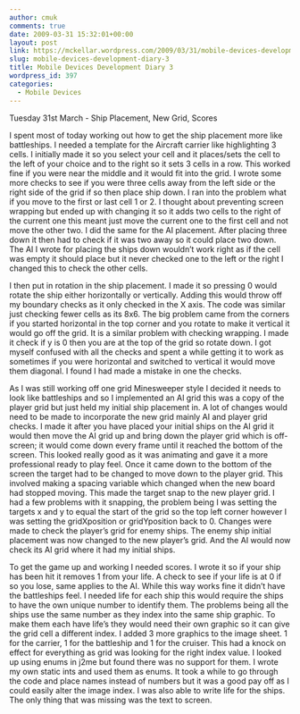```yaml
---
author: cmuk
comments: true
date: 2009-03-31 15:32:01+00:00
layout: post
link: https://mckellar.wordpress.com/2009/03/31/mobile-devices-development-diary-3/
slug: mobile-devices-development-diary-3
title: Mobile Devices Development Diary 3
wordpress_id: 397
categories:
  - Mobile Devices
---
```


Tuesday 31st March - Ship Placement, New Grid, Scores

I spent most of today working out how to get the ship placement more like battleships. I needed a template for the Aircraft carrier like highlighting 3 cells. I initially made it so you select your cell and it places/sets the cell to the left of your choice and to the right so it sets 3 cells in a row. This worked fine if you were near the middle and it would fit into the grid. I wrote some more checks to see if you were three cells away from the left side or the right side of the grid if so then place ship down. I ran into the problem what if you move to the first or last cell 1 or 2. I thought about preventing screen wrapping but ended up with changing it so it adds two cells to the right of the current one this meant just move the current one to the first cell and not move the other two. I did the same for the AI placement. After placing three down it then had to check if it was two away so it could place two down. The AI I wrote for placing the ships down wouldn’t work right as if the cell was empty it should place but it never checked one to the left or the right I changed this to check the other cells.

I then put in rotation in the ship placement. I made it so pressing 0 would rotate the ship either horizontally or vertically. Adding this would throw off my boundary checks as it only checked in the X axis. The code was similar just checking fewer cells as its 8x6. The big problem came from the corners if you started horizontal in the top corner and you rotate to make it vertical it would go off the grid. It is a similar problem with checking wrapping. I made it check if y is 0 then you are at the top of the grid so rotate down. I got myself confused with all the checks and spent a while getting it to work as sometimes if you were horizontal and switched to vertical it would move them diagonal. I found I had made a mistake in one the checks.

As I was still working off one grid Minesweeper style I decided it needs to look like battleships and so I implemented an AI grid this was a copy of the player grid but just held my initial ship placement in. A lot of changes would need to be made to incorporate the new grid mainly AI and player grid checks. I made it after you have placed your initial ships on the AI grid it would then move the AI grid up and bring down the player grid which is off-screen; it would come down every frame until it reached the bottom of the screen. This looked really good as it was animating and gave it a more professional ready to play feel. Once it came down to the bottom of the screen the target had to be changed to move down to the player grid. This involved making a spacing variable which changed when the new board had stopped moving. This made the target snap to the new player grid. I had a few problems with it snapping, the problem being I was setting the targets x and y to equal the start of the grid so the top left corner however I was setting the gridXposition or gridYposition back to 0. Changes were made to check the player’s grid for enemy ships. The enemy ship initial placement was now changed to the new player’s grid. And the AI would now check its AI grid where it had my initial ships.

To get the game up and working I needed scores. I wrote it so if your ship has been hit it removes 1 from your life. A check to see if your life is at 0 if so you lose, same applies to the AI. While this way works fine it didn’t have the battleships feel. I needed life for each ship this would require the ships to have the own unique number to identify them. The problems being all the ships use the same number as they index into the same ship graphic. To make them each have life’s they would need their own graphic so it can give the grid cell a different index. I added 3 more graphics to the image sheet. 1 for the carrier, 1 for the battleship and 1 for the cruiser. This had a knock on effect for everything as grid was looking for the right index value. I looked up using enums in j2me but found there was no support for them. I wrote my own static ints and used them as enums. It took a while to go through the code and place names instead of numbers but it was a good pay off as I could easily alter the image index. I was also able to write life for the ships. The only thing that was missing was the text to screen.
